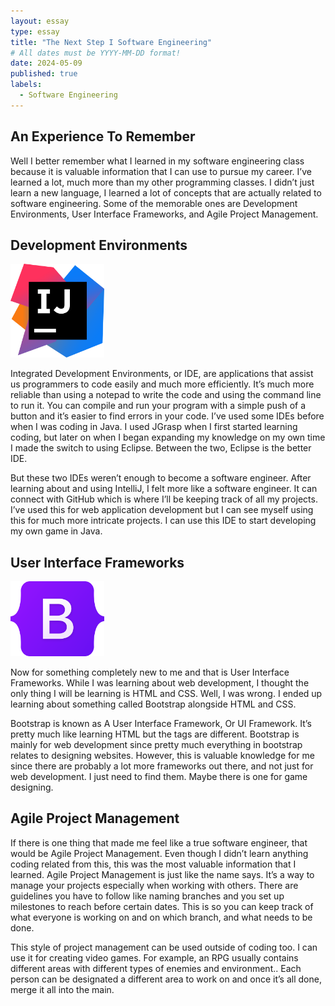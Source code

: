 ```yaml
---
layout: essay
type: essay
title: "The Next Step I Software Engineering"
# All dates must be YYYY-MM-DD format!
date: 2024-05-09
published: true
labels:
  - Software Engineering
---
```

## An Experience To Remember

Well I better remember what I learned in my software engineering class because it is valuable information that I can use to pursue my career. I’ve learned a lot, much more than my other programming classes. I didn’t just learn a new language, I learned a lot of concepts that are actually related to software engineering. Some of the memorable ones are Development Environments, User Interface Frameworks, and Agile Project Management.

## Development Environments

<img width="150px"
     class="rounded float-start pe-4"
     src="/img/IntelliJ_IDEA_Icon.svg.png" >

Integrated Development Environments, or IDE, are applications that assist us programmers to code easily and much more efficiently. It’s much more reliable than using a notepad to write the code and using the command line to run it. You can compile and run your program with a simple push of a button and it’s easier to find errors in your code.
I’ve used some IDEs before when I was coding in Java. I used JGrasp when I first started learning coding, but later on when I began expanding my knowledge on my own time I made the switch to using Eclipse. Between the two, Eclipse is the better IDE.

But these two IDEs weren’t enough to become a software engineer. After learning about and using IntelliJ, I felt more like a software engineer. It can connect with GitHub which is where I’ll be keeping track of all my projects. I’ve used this for web application development but I can see myself using this for much more intricate projects. I can use this IDE to start developing my own game in Java.

## User Interface Frameworks

<img width="150px"
     class="rounded float-start pe-4"
     src="/img/Bootstrap_logo.svg.png" >
     
Now for something completely new to me and that is User Interface Frameworks. While I was learning about web development, I thought the only thing I will be learning is HTML and CSS. Well, I was wrong. I ended up learning about something called Bootstrap alongside HTML and CSS. 

Bootstrap is known as A User Interface Framework, Or UI Framework. It’s pretty much like learning HTML but the tags are different. Bootstrap is mainly for web development since pretty much everything in bootstrap relates to designing websites. However, this is valuable knowledge for me since there are probably a lot more frameworks out there, and not just for web development. I just need to find them. Maybe there is one for game designing.

## Agile Project Management

If there is one thing that made me feel like a true software engineer, that would be Agile Project Management. Even though I didn’t learn anything coding related from this, this was the most valuable information that I learned. Agile Project Management is just like the name says. It’s a way to manage your projects especially when working with others. There are guidelines you have to follow like naming branches and you set up milestones to reach before certain dates. This is so you can keep track of what everyone is working on and on which branch, and what needs to be done.

This style of project management can be used outside of coding too. I can use it for creating video games. For example, an RPG usually contains different areas with different types of enemies and environment.. Each person can be designated a different area to work on and once it’s all done, merge it all into the main.
